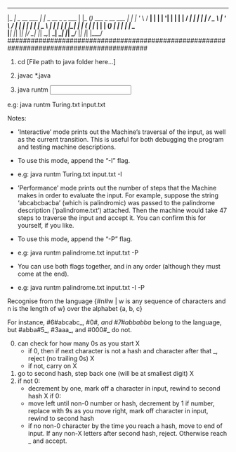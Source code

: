  ___                 _                           _     _                       
|_ _|  _ __    ___  | |_   _ __   _   _    ___  | |_  (_)   ___    _ __    ___ 
 | |  | '_ \  / __| | __| | '__| | | | |  / __| | __| | |  / _ \  | '_ \  / __|
 | |  | | | | \__ \ | |_  | |    | |_| | | (__  | |_  | | | (_) | | | | | \__ \
|___| |_| |_| |___/  \__| |_|     \__,_|  \___|  \__| |_|  \___/  |_| |_| |___/
############################################################################################

1) cd [File path to java folder here...]

2) javac *.java

3) java runtm <Turing Machine description file> <Input file> <Optional flag>

e.g: java runtm Turing.txt input.txt




Notes: 

* ’Interactive’ mode prints out the Machine’s traversal of the input, as well as the current transition. This is useful for both debugging the program and testing machine descriptions.

 - To use this mode, append the “-I” flag. 

 - e.g: java runtm Turing.txt input.txt -I

* ’Performance’ mode prints out the number of steps that the Machine makes in order to evaluate the input. For example, suppose the string ‘abcabcbacba’ (which is palindromic) was passed to the palindrome description (‘palindrome.txt’) attached. Then the machine would take 47 steps to traverse the input and accept it. You can confirm this for yourself, if you like.

 - To use this mode, append the “-P” flag.

 - e.g: java runtm palindrome.txt input.txt -P

* You can use both flags together, and in any order (although they must come at the end).

 - e.g: java runtm palindrome.txt input.txt -I -P

  
Recognise from the language {#n#w | w is any sequence of characters and n is the length of w} over the alphabet {a, b, c}
 
For instance, #6#abcabc_, #0#_, and #7#abbabba_ belong to the language, but #abba#5_, #3aaa_, and #000#_ do not.


0) can check for how many 0s as you start X
    - if 0, then if next character is not a hash and character after that _, reject (no trailing 0s) X
    - if not, carry on X
1) go to second hash, step back one (will be at smallest digit) X
2) if not 0:
    - decrement by one, mark off a character in input, rewind to second hash X
   if 0:
    - move left until non-0 number or hash, decrement by 1 if number, replace with 9s as you move right, mark off character in input, rewind to second hash
    - if no non-0 character by the time you reach a hash, move to end of input. If any non-X letters after second hash, reject. Otherwise reach _ and accept.
   